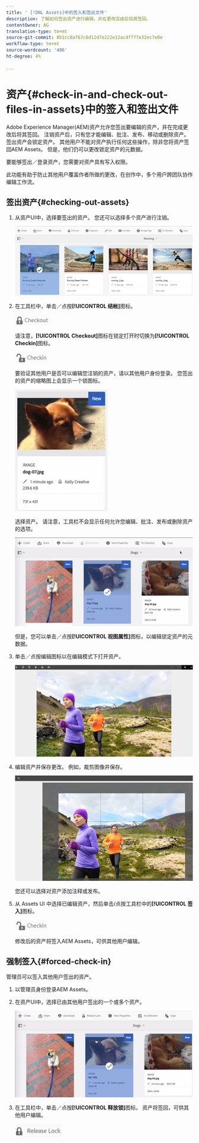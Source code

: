 ```yaml
---
title: ' [!DNL Assets]中的签入和签出文件'
description: 了解如何签出资产进行编辑，并在更改完成后将其签回。
contentOwner: AG
translation-type: tm+mt
source-git-commit: 8b1cc8af67c6d12d7e222e12ac4ff77e32ec7e0e
workflow-type: tm+mt
source-wordcount: '406'
ht-degree: 4%

---
```



# 资产{#check-in-and-check-out-files-in-assets}中的签入和签出文件

Adobe Experience Manager(AEM)资产允许您签出要编辑的资产，并在完成更改后将其签回。 注销资产后，只有您才能编辑、批注、发布、移动或删除资产。 签出资产会锁定资产。 其他用户不能对资产执行任何这些操作，除非您将资产签回AEM Assets。 但是，他们仍可以更改锁定资产的元数据。

要能够签出／登录资产，您需要对资产具有写入权限。

此功能有助于防止其他用户覆盖作者所做的更改，在创作中，多个用户跨团队协作编辑工作流。

## 签出资产{#checking-out-assets}

1. 从资产UI中，选择要签出的资产。 您还可以选择多个资产进行注销。

   ![chlimage_1-468](assets/chlimage_1-468.png)

1. 在工具栏中，单击／点按&#x200B;**[!UICONTROL 结帐]**&#x200B;图标。

   ![chlimage_1-469](assets/chlimage_1-469.png)

   请注意，**[!UICONTROL Checkout]**&#x200B;图标在锁定打开时切换为&#x200B;**[!UICONTROL Checkin]**&#x200B;图标。

   ![chlimage_1-470](assets/chlimage_1-470.png)

   要验证其他用户是否可以编辑您注销的资产，请以其他用户身份登录。 您签出的资产的缩略图上会显示一个锁图标。

   ![chlimage_1-471](assets/chlimage_1-471.png)

   选择资产。 请注意，工具栏不会显示任何允许您编辑、批注、发布或删除资产的选项。

   ![chlimage_1-472](assets/chlimage_1-472.png)

   但是，您可以单击／点按&#x200B;**[!UICONTROL 视图属性]**&#x200B;图标，以编辑锁定资产的元数据。

1. 单击／点按编辑图标以在编辑模式下打开资产。

   ![chlimage_1-473](assets/chlimage_1-473.png)

1. 编辑资产并保存更改。 例如，裁剪图像并保存。

   ![chlimage_1-474](assets/chlimage_1-474.png)

   您还可以选择对资产添加注释或发布。

1. 从 Assets UI 中选择已编辑资产，然后单击/点按工具栏中的&#x200B;**[!UICONTROL 签入]**&#x200B;图标。

   ![chlimage_1-475](assets/chlimage_1-475.png)

   修改后的资产将签入AEM Assets，可供其他用户编辑。

## 强制签入{#forced-check-in}

管理员可以签入其他用户签出的资产。

1. 以管理员身份登录AEM Assets。
1. 在资产UI中，选择已由其他用户签出的一个或多个资产。

   ![chlimage_1-476](assets/chlimage_1-476.png)

1. 在工具栏中，单击／点按&#x200B;**[!UICONTROL 释放锁]**&#x200B;图标。 资产将签回，可供其他用户编辑。

   ![chlimage_1-477](assets/chlimage_1-477.png)